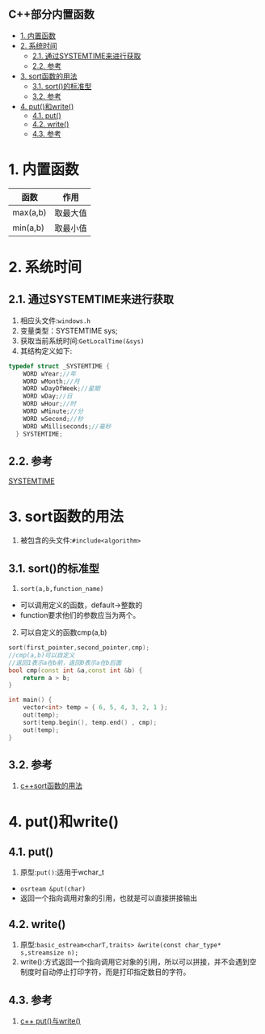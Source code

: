 C++部分内置函数
---

<!-- TOC -->

- [1. 内置函数](#1-内置函数)
- [2. 系统时间](#2-系统时间)
  - [2.1. 通过SYSTEMTIME来进行获取](#21-通过systemtime来进行获取)
  - [2.2. 参考](#22-参考)
- [3. sort函数的用法](#3-sort函数的用法)
  - [3.1. sort()的标准型](#31-sort的标准型)
  - [3.2. 参考](#32-参考)
- [4. put()和write()](#4-put和write)
  - [4.1. put()](#41-put)
  - [4.2. write()](#42-write)
  - [4.3. 参考](#43-参考)

<!-- /TOC -->

# 1. 内置函数
函数|作用
--|--
max(a,b)|取最大值
min(a,b)|取最小值

# 2. 系统时间

## 2.1. 通过SYSTEMTIME来进行获取
1. 相应头文件:`windows.h`
2. 变量类型：SYSTEMTIME sys;
3. 获取当前系统时间:`GetLocalTime(&sys)`
4. 其结构定义如下:
```c++
typedef struct _SYSTEMTIME {
    WORD wYear;//年
    WORD wMonth;//月
    WORD wDayOfWeek;//星期
    WORD wDay;//日
    WORD wHour;//时
    WORD wMinute;//分
    WORD wSecond;//秒
    WORD wMilliseconds;//毫秒
  } SYSTEMTIME;
```

## 2.2. 参考
<a href = "https://blog.csdn.net/TweeChalice/article/details/96501332">SYSTEMTIME</a>

# 3. sort函数的用法
1. 被包含的头文件:`#include<algorithm>`

## 3.1. sort()的标准型
1. `sort(a,b,function_name)`
  + 可以调用定义的函数，default->整数的
  + function要求他们的参数应当为两个。
2. 可以自定义的函数cmp(a,b)

```c++
sort(first_pointer,second_pointer,cmp);
//cmp(a,b)可以自定义
//返回1表示a在b前，返回0表示a在b后面
bool cmp(const int &a,const int &b) {
	return a > b;
}

int main() {
	vector<int> temp = { 6, 5, 4, 3, 2, 1 };
	out(temp);
	sort(temp.begin(), temp.end() , cmp);
	out(temp);
}
```

## 3.2. 参考
1. <a href = "https://blog.csdn.net/fadedsun/article/details/78796158">c++sort函数的用法</a>

# 4. put()和write()

## 4.1. put()
1. 原型:`put()`:适用于wchar_t
  + `osrteam &put(char)`
  + 返回一个指向调用对象的引用，也就是可以直接拼接输出

## 4.2. write()
1. 原型:`basic_ostream<charT,traits> &write(const char_type* s,streamsize n);`
2. write():方式返回一个指向调用它对象的引用，所以可以拼接，并不会遇到空制度时自动停止打印字符，而是打印指定数目的字符。

## 4.3. 参考
1. <a href = "https://www.cnblogs.com/maqiang/archive/2012/05/02/2478400.html">c++ put()与write()</a>